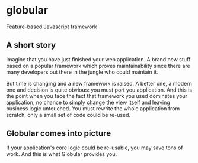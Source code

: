 # globular

Feature-based Javascript framework

## A short story

Imagine that you have just finished your web application. A brand new stuff based on a popular framework which proves maintainability since there are many developers out there in the jungle who could maintain it.

But time is changing and a new framework is raised. A better one, a modern one and decision is quite obvious: you must port you application. And this is the point when you face the fact that framework you used dominates your application, no chance to simply change the view itself and leaving business logic untouched. You must rewrite the whole application from scratch, only a small set of code could be re-used.

## Globular comes into picture

If your application's core logic could be re-usable, you may save tons of work. And this is what Globular provides you.
